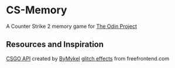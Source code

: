 # CS-Memory

A Counter Strike 2 memory game for [The Odin Project](https://www.theodinproject.com/)

## Resources and Inspiration

[CSGO API](https://github.com/ByMykel/CSGO-API) created by [ByMykel](https://github.com/ByMykel)
[glitch effects](https://freefrontend.com/css-glitch-effects/) from freefrontend.com
